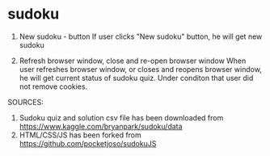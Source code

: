 # sudoku

1. New sudoku - button
If user clicks "New sudoku" button, he will get new sudoku

2. Refresh browser window, close and re-open browser window
When user refreshes browser window, or closes and reopens browser window, he will get current status of sudoku quiz. Under conditon that user did not remove cookies.


SOURCES:
1. Sudoku quiz and solution csv file has been downloaded from https://www.kaggle.com/bryanpark/sudoku/data
2. HTML/CSS/JS has been forked from https://github.com/pocketjoso/sudokuJS


